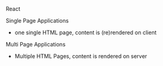 

React


Single Page Applications
  - one single HTML page, content is (re)rendered on client

Multi Page Applications
  - Multiple HTML Pages, content is rendered on server
  
